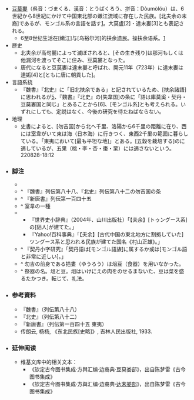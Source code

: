 - [豆莫婁](https://ja.wikipedia.org/wiki/%E8%B1%86%E8%8E%AB%E5%A9%81)（呉音：づまくる、漢音：とうばくろう、拼音：Dòumòlóu）は、6世紀から8世紀にかけて中国東北部の嫩江流域に存在した民族。[北夫余の末裔]であるが、モンゴル系の言語を話す[1]。大莫盧[2]・達末婁[3]とも表記される。
    - 6至8世纪生活在[嫩江]与[乌裕尔河]的扶余遗民。操扶余语系。[1]
- 歴史
    - 北夫余が高句麗によって滅ぼされると、[その生き残り]は那河もしくは他漏河を渡ってそこに住み、豆莫婁となった。
    - 唐代になると豆莫婁は達末婁と呼ばれ、開元11年（723年）に達末婁は達姤[4]と[ともに唐に朝貢した]。
- 言語系統
    - 『魏書』『北史』に「旧北扶余である」と記されているため、[扶余諸語]に思われるが[5]、『魏書』『北史』の[失韋国]の条に「語は庫莫奚・契丹・豆莫婁国と同じ」とあることから[6]、[モンゴル系]とも考えられる。いずれにしても、定説はなく、今後の研究を待たねばならない。
- 地理
    - 史書によると、[勿吉国]から北へ千里、洛陽から6千里の距離に在り、西には室韋がいて東は海（日本海）に行きつく、東西2千里の範囲に暮らしている。「東夷において[最も平坦な地]」とある。[五穀を栽培する]のに適しているが、五果（桃・李・杏・棗・栗）には適さないという。
220828-18:12
- ### 脚注
    - [1]: 『魏書』列伝第八十八、『北史』列伝第八十二「語は庫莫奚・契丹・豆莫婁国と同じ」より
    - ^ 『魏書』列伝第八十八、『北史』列伝第八十二の勿吉国の条
    - ^ 『新唐書』列伝第一百四十五
    - ^ 室韋の一種
    - [5]: 井上秀雄、他訳注『[東アジア][民族史]１－正史東夷伝』（1974年、平凡社）p103「（高句麗・夫余の）両族は、ともに[ツングース系]と考えられている。[両族が同系であること]は[始祖神話]（東明・朱蒙伝説）の類同によっても推測できよう。」
        - 『世界史小辞典』（2004年、山川出版社）「【夫余】[トゥングース系]の[貊人]が建てた。」
        - 『Yahoo!百科事典』「【夫余】[古代中国の東北地方に割拠していた]ツングース系と思われる民族が建てた国名《村山正雄》。」
    - ^ 『契丹小字研究』「契丹語は[モンゴル語族]に属するか或は[モンゴル語と非常に近しい]。」
    - ^ 勿吉の前身である挹婁（ゆうろう）は俎豆（食器）を用いなかった。
    - ^ 祭器の名。俎と豆。俎はいけにえの肉をのせるまないた、豆は菜を盛るたかつき。転じて、礼法。
- ### 参考資料
    - 『魏書』（列伝第八十八）
    - 『北史』（列伝第八十二）
    - 『新唐書』（列伝第一百四十五 東夷）
    - 传朗云, 杨杨, 《东北民族[史略]》, 吉林人民出版社, 1933.
- ### 延伸阅读
    - 维基文库中的相关文本： 
        - 《钦定古今图书集成·方舆汇编·边裔典·豆莫娄部》，出自陈梦雷《古今图书集成》
        - 《钦定古今图书集成·方舆汇编·边裔典·[达末娄部](https://zh.wikisource.org/wiki/%E6%AC%BD%E5%AE%9A%E5%8F%A4%E4%BB%8A%E5%9C%96%E6%9B%B8%E9%9B%86%E6%88%90/%E6%96%B9%E8%BC%BF%E5%BD%99%E7%B7%A8/%E9%82%8A%E8%A3%94%E5%85%B8/%E9%81%94%E6%9C%AB%E5%A9%81%E9%83%A8)》，出自陈梦雷《古今图书集成》
